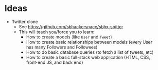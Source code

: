 # Ideas

* Twitter clone
    * See https://github.com/sbhackerspace/sbhx-sbitter
    * This will teach you/force you to learn:
        * How to create models (like `User` and `Tweet`)
        * How to create basic relationships between models (every User has many Followers and Followees)
        * How to do basic database queries (to fetch a list of tweets, etc)
        * How to create a basic full-stack web application (HTML, CSS, front-end JS, and back end)